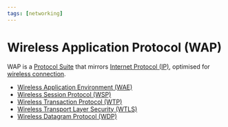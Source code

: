```yaml
---
tags: [networking]
---
```


# Wireless Application Protocol (WAP)

WAP is a [Protocol Suite](202209302301.md) that mirrors [Internet Protocol (IP)](202206151223.md),
optimised for [wireless connection](202303301607.md).

- [Wireless Application Environment (WAE)](202305171408.md)
- [Wireless Session Protocol (WSP)](202305171416.md)
- [Wireless Transaction Protocol (WTP)](202305171420.md)
- [Wireless Transport Layer Security (WTLS)](202305171438.md)
- [Wireless Datagram Protocol (WDP)](202305171433.md)
